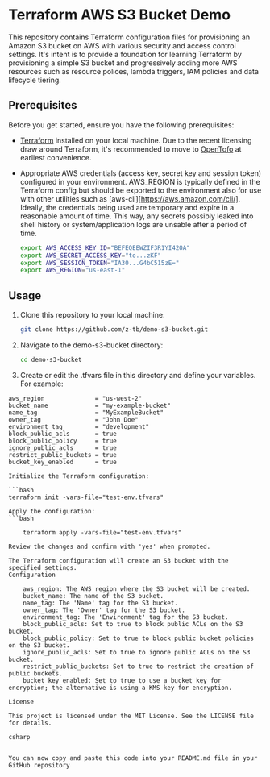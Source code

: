 # Terraform AWS S3 Bucket Demo

This repository contains Terraform configuration files for provisioning an Amazon S3 bucket on AWS with various security and access control settings. It's intent is to provide a foundation for learning Terraform by provisioning a simple S3 bucket and progressively adding more AWS resources such as resource polices, lambda triggers, IAM policies and data lifecycle tiering.

## Prerequisites

Before you get started, ensure you have the following prerequisites:

- [Terraform](https://www.terraform.io/) installed on your local machine. Due to the recent licensing draw around Terraform, it's recommended to move to [OpenTofo](https://opentofu.org/) at earliest convenience.
  
- Appropriate AWS credentials (access key, secret key and session token) configured in your environment. AWS_REGION is typically defined in the Terraform config but should be exported to the environment also for use with other utilities such as [aws-cli][https://aws.amazon.com/cli/]. Ideally, the credentials being used are temporary and expire in a reasonable amount of time. This way, any secrets possibly leaked into shell history or system/application logs are unsable after a period of time.
  ``` bash
  export AWS_ACCESS_KEY_ID="BEFEQEEWZIF3R1YI42OA"
  export AWS_SECRET_ACCESS_KEY="to...zKF"
  export AWS_SESSION_TOKEN="IA30...G4bC515zE="
  export AWS_REGION="us-east-1"

## Usage

1. Clone this repository to your local machine:
   ```bash
   git clone https://github.com/z-tb/demo-s3-bucket.git

2. Navigate to the demo-s3-bucket directory:
   ```bash
   cd demo-s3-bucket

3. Create or edit the .tfvars file in this directory and define your variables. For example:

```hcl
aws_region              = "us-west-2"
bucket_name             = "my-example-bucket"
name_tag                = "MyExampleBucket"
owner_tag               = "John Doe"
environment_tag         = "development"
block_public_acls       = true
block_public_policy     = true
ignore_public_acls      = true
restrict_public_buckets = true
bucket_key_enabled      = true

Initialize the Terraform configuration:

```bash
terraform init -vars-file="test-env.tfvars"

Apply the configuration:
```bash

    terraform apply -vars-file="test-env.tfvars"

Review the changes and confirm with 'yes' when prompted.

The Terraform configuration will create an S3 bucket with the specified settings.
Configuration

    aws_region: The AWS region where the S3 bucket will be created.
    bucket_name: The name of the S3 bucket.
    name_tag: The 'Name' tag for the S3 bucket.
    owner_tag: The 'Owner' tag for the S3 bucket.
    environment_tag: The 'Environment' tag for the S3 bucket.
    block_public_acls: Set to true to block public ACLs on the S3 bucket.
    block_public_policy: Set to true to block public bucket policies on the S3 bucket.
    ignore_public_acls: Set to true to ignore public ACLs on the S3 bucket.
    restrict_public_buckets: Set to true to restrict the creation of public buckets.
    bucket_key_enabled: Set to true to use a bucket key for encryption; the alternative is using a KMS key for encryption.

License

This project is licensed under the MIT License. See the LICENSE file for details.

csharp


You can now copy and paste this code into your README.md file in your GitHub repository
